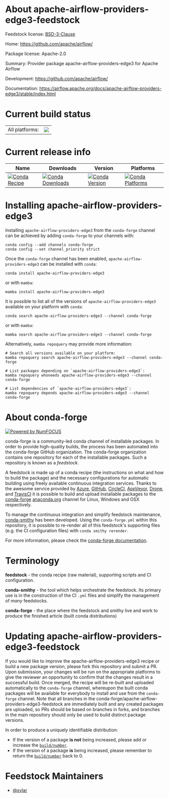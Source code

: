 About apache-airflow-providers-edge3-feedstock
==============================================

Feedstock license: [BSD-3-Clause](https://github.com/conda-forge/apache-airflow-providers-edge3-feedstock/blob/main/LICENSE.txt)

Home: https://github.com/apache/airflow/

Package license: Apache-2.0

Summary: Provider package apache-airflow-providers-edge3 for Apache Airflow

Development: https://github.com/apache/airflow/

Documentation: https://airflow.apache.org/docs/apache-airflow-providers-edge3/stable/index.html

Current build status
====================


<table><tr><td>All platforms:</td>
    <td>
      <a href="https://dev.azure.com/conda-forge/feedstock-builds/_build/latest?definitionId=25741&branchName=main">
        <img src="https://dev.azure.com/conda-forge/feedstock-builds/_apis/build/status/apache-airflow-providers-edge3-feedstock?branchName=main">
      </a>
    </td>
  </tr>
</table>

Current release info
====================

| Name | Downloads | Version | Platforms |
| --- | --- | --- | --- |
| [![Conda Recipe](https://img.shields.io/badge/recipe-apache--airflow--providers--edge3-green.svg)](https://anaconda.org/conda-forge/apache-airflow-providers-edge3) | [![Conda Downloads](https://img.shields.io/conda/dn/conda-forge/apache-airflow-providers-edge3.svg)](https://anaconda.org/conda-forge/apache-airflow-providers-edge3) | [![Conda Version](https://img.shields.io/conda/vn/conda-forge/apache-airflow-providers-edge3.svg)](https://anaconda.org/conda-forge/apache-airflow-providers-edge3) | [![Conda Platforms](https://img.shields.io/conda/pn/conda-forge/apache-airflow-providers-edge3.svg)](https://anaconda.org/conda-forge/apache-airflow-providers-edge3) |

Installing apache-airflow-providers-edge3
=========================================

Installing `apache-airflow-providers-edge3` from the `conda-forge` channel can be achieved by adding `conda-forge` to your channels with:

```
conda config --add channels conda-forge
conda config --set channel_priority strict
```

Once the `conda-forge` channel has been enabled, `apache-airflow-providers-edge3` can be installed with `conda`:

```
conda install apache-airflow-providers-edge3
```

or with `mamba`:

```
mamba install apache-airflow-providers-edge3
```

It is possible to list all of the versions of `apache-airflow-providers-edge3` available on your platform with `conda`:

```
conda search apache-airflow-providers-edge3 --channel conda-forge
```

or with `mamba`:

```
mamba search apache-airflow-providers-edge3 --channel conda-forge
```

Alternatively, `mamba repoquery` may provide more information:

```
# Search all versions available on your platform:
mamba repoquery search apache-airflow-providers-edge3 --channel conda-forge

# List packages depending on `apache-airflow-providers-edge3`:
mamba repoquery whoneeds apache-airflow-providers-edge3 --channel conda-forge

# List dependencies of `apache-airflow-providers-edge3`:
mamba repoquery depends apache-airflow-providers-edge3 --channel conda-forge
```


About conda-forge
=================

[![Powered by
NumFOCUS](https://img.shields.io/badge/powered%20by-NumFOCUS-orange.svg?style=flat&colorA=E1523D&colorB=007D8A)](https://numfocus.org)

conda-forge is a community-led conda channel of installable packages.
In order to provide high-quality builds, the process has been automated into the
conda-forge GitHub organization. The conda-forge organization contains one repository
for each of the installable packages. Such a repository is known as a *feedstock*.

A feedstock is made up of a conda recipe (the instructions on what and how to build
the package) and the necessary configurations for automatic building using freely
available continuous integration services. Thanks to the awesome service provided by
[Azure](https://azure.microsoft.com/en-us/services/devops/), [GitHub](https://github.com/),
[CircleCI](https://circleci.com/), [AppVeyor](https://www.appveyor.com/),
[Drone](https://cloud.drone.io/welcome), and [TravisCI](https://travis-ci.com/)
it is possible to build and upload installable packages to the
[conda-forge](https://anaconda.org/conda-forge) [anaconda.org](https://anaconda.org/)
channel for Linux, Windows and OSX respectively.

To manage the continuous integration and simplify feedstock maintenance,
[conda-smithy](https://github.com/conda-forge/conda-smithy) has been developed.
Using the ``conda-forge.yml`` within this repository, it is possible to re-render all of
this feedstock's supporting files (e.g. the CI configuration files) with ``conda smithy rerender``.

For more information, please check the [conda-forge documentation](https://conda-forge.org/docs/).

Terminology
===========

**feedstock** - the conda recipe (raw material), supporting scripts and CI configuration.

**conda-smithy** - the tool which helps orchestrate the feedstock.
                   Its primary use is in the construction of the CI ``.yml`` files
                   and simplify the management of *many* feedstocks.

**conda-forge** - the place where the feedstock and smithy live and work to
                  produce the finished article (built conda distributions)


Updating apache-airflow-providers-edge3-feedstock
=================================================

If you would like to improve the apache-airflow-providers-edge3 recipe or build a new
package version, please fork this repository and submit a PR. Upon submission,
your changes will be run on the appropriate platforms to give the reviewer an
opportunity to confirm that the changes result in a successful build. Once
merged, the recipe will be re-built and uploaded automatically to the
`conda-forge` channel, whereupon the built conda packages will be available for
everybody to install and use from the `conda-forge` channel.
Note that all branches in the conda-forge/apache-airflow-providers-edge3-feedstock are
immediately built and any created packages are uploaded, so PRs should be based
on branches in forks, and branches in the main repository should only be used to
build distinct package versions.

In order to produce a uniquely identifiable distribution:
 * If the version of a package **is not** being increased, please add or increase
   the [``build/number``](https://docs.conda.io/projects/conda-build/en/latest/resources/define-metadata.html#build-number-and-string).
 * If the version of a package **is** being increased, please remember to return
   the [``build/number``](https://docs.conda.io/projects/conda-build/en/latest/resources/define-metadata.html#build-number-and-string)
   back to 0.

Feedstock Maintainers
=====================

* [@xylar](https://github.com/xylar/)

